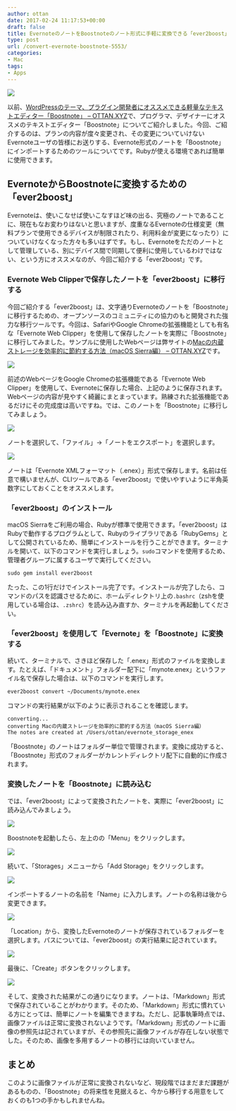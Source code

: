 ```yaml
---
author: ottan
date: 2017-02-24 11:17:53+00:00
draft: false
title: EvernoteのノートをBoostnoteのノート形式に手軽に変換できる「ever2boost」
type: post
url: /convert-evernote-boostnote-5553/
categories:
- Mac
tags:
- Apps
---
```


![](/uploads/2017/02/170220-58aacacbccdb0.jpg)






以前、[WordPressのテーマ、プラグイン開発者にオススメできる軽量なテキストエディター「Boostnote」 – OTTAN.XYZ](/wordpress-developer-plugin-theme-boostnote-5528/)で、プログラマ、デザイナーにオススメのテキストエディター「Boostnote」についてご紹介しました。今回、ご紹介するのは、プランの内容が度々変更され、その変更についていけないEvernoteユーザの皆様にお送りする、Evernote形式のノートを「Boostnote」にインポートするためのツールについてです。Rubyが使える環境であれば簡単に使用できます。





## EvernoteからBoostnoteに変換するための「ever2boost」





Evernoteは、使いこなせば使いこなすほど味の出る、究極のノートであることに、現在もなお変わりはないと思いますが、度重なるEvernoteの仕様変更（無料プランで使用できるデバイスが制限されたり、利用料金が変更になったり）についていけなくなった方々も多いはずです。もし、Evernoteをただのノートとして管理している、別にデバイス間で同期して便利に使用しているわけではない、という方にオススメなのが、今回ご紹介する「ever2boost」です。





### Evernote Web Clipperで保存したノートを「ever2boost」に移行する





今回ご紹介する「ever2boost」は、文字通りEvernoteのノートを「Boostnote」に移行するための、オープンソースのコミュニティにの協力のもと開発された強力な移行ツールです。今回は、SafariやGoogle Chromeの拡張機能としても有名な「Evernote Web Clipper」を使用して保存したノートを実際に「Boostnote」に移行してみました。サンプルに使用したWebページは弊サイトの[Macの内蔵ストレージを効率的に節約する方法（macOS Sierra編） – OTTAN.XYZ](/mac-ssd-storage-save-5513/)です。





![](/uploads/2017/02/170220-58aaca7e3d0f9.png)






前述のWebページをGoogle Chromeの拡張機能である「Evernote Web Clipper」を使用して、Evernoteに保存した場合、上記のように保存されます。Webページの内容が見やすく綺麗にまとまっています。熟練された拡張機能であるだけにその完成度は高いですね。では、このノートを「Boostnote」に移行してみましょう。





![](/uploads/2017/02/170220-58aaca87ed9b0.png)






ノートを選択して、「ファイル」→「ノートをエクスポート」を選択します。





![](/uploads/2017/02/170220-58aaca8e861c4.png)






ノートは「Evernote XMLフォーマット（.enex）」形式で保存します。名前は任意で構いませんが、CLIツールである「ever2boost」で使いやすいように半角英数字にしておくことをオススメします。





### 「ever2boost」のインストール





macOS Sierraをご利用の場合、Rubyが標準で使用できます。「ever2boost」はRubyで動作するプログラムとして、Rubyのライブラリである「RubyGems」として公開されているため、簡単にインストールを行うことができます。ターミナルを開いて、以下のコマンドを実行しましょう。`sudo`コマンドを使用するため、管理者グループに属するユーザで実行してください。




    
    sudo gem install ever2boost





たった、この1行だけでインストール完了です。インストールが完了したら、コマンドのパスを認識させるために、ホームディレクトリ上の`.bashrc`（zshを使用している場合は、`.zshrc`）を読み込み直すか、ターミナルを再起動してください。





### 「ever2boost」を使用して「Evernote」を「Boostnote」に変換する





続いて、ターミナルで、さきほど保存した「.enex」形式のファイルを変換します。たとえば、「ドキュメント」フォルダー配下に「mynote.enex」というファイル名で保存した場合は、以下のコマンドを実行します。




    
    ever2boost convert ~/Documents/mynote.enex





コマンドの実行結果が以下のように表示されることを確認します。




    
    converting...
    converting Macの内蔵ストレージを効率的に節約する方法（macOS Sierra編）
    The notes are created at /Users/ottan/evernote_storage_enex





「Boostnote」のノートはフォルダー単位で管理されます。変換に成功すると、「Boostnote」形式のフォルダーがカレントディレクトリ配下に自動的に作成されます。





### 変換したノートを「Boostnote」に読み込む





では、「ever2boost」によって変換されたノートを、実際に「ever2boost」に読み込んでみましょう。





![](/uploads/2017/02/170220-58aacb7235846.png)






Boostnoteを起動したら、左上のの「Menu」をクリックします。





![](/uploads/2017/02/170220-58aacb780c07e.png)






続いて、「Storages」メニューから「Add Storage」をクリックします。





![](/uploads/2017/02/170220-58aacb7e25ede.png)






インポートするノートの名前を「Name」に入力します。ノートの名称は後から変更できます。





![](/uploads/2017/02/170220-58aacb83f344e.png)






「Location」から、変換したEvernoteのノートが保存されているフォルダーを選択します。パスについては、「ever2boost」の実行結果に記されています。





![](/uploads/2017/02/170220-58aacb8a5d62f.png)






最後に、「Create」ボタンをクリックします。





![](/uploads/2017/02/170220-58aacb905fd8c.png)






そして、変換された結果がこの通りになります。ノートは、「Markdown」形式で保存されていることがわかります。そのため、「Markdown」形式に慣れている方にとっては、簡単にノートを編集できますね。ただし、記事執筆時点では、画像ファイルは正常に変換されないようです。「Markdown」形式のノートに画像の参照先は記されていますが、その参照先に画像ファイルが存在しない状態でした。そのため、画像を多用するノートの移行には向いていません。





## まとめ





このように画像ファイルが正常に変換されないなど、現段階ではまだまだ課題があるものの、「Boostnote」の将来性を見据えると、今から移行する用意をしておくのも1つの手かもしれませんね。
